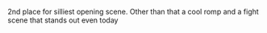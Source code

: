2nd place for silliest opening scene. Other than that a cool romp and a fight scene that stands out even today
